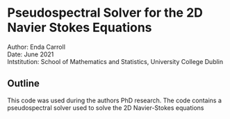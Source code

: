 # Pseudospectral Solver for the 2D Navier Stokes Equations

Author:       Enda Carroll \
Date:         June 2021 \
Intstitution: School of Mathematics and Statistics, University College Dublin 





## Outline

This code was used during the authors PhD research. The code contains a pseudospectral solver used to solve the 2D Navier-Stokes equations
	
